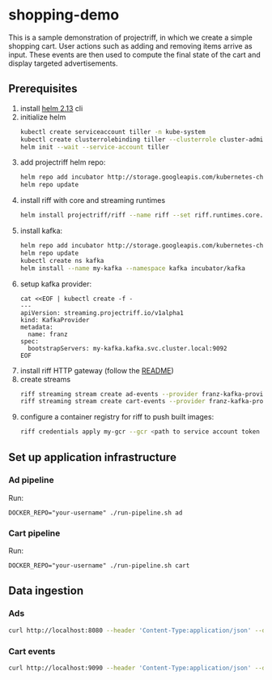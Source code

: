 # shopping-demo

This is a sample demonstration of projectriff, in which we create a simple shopping cart.
User actions such as adding and removing items arrive as input. These events are then used
to compute the final state of the cart and display targeted advertisements.

## Prerequisites

1. install [helm 2.13](https://github.com/helm/helm/releases/tag/v2.13.1) cli
1. initialize helm
    ```sh
    kubectl create serviceaccount tiller -n kube-system
    kubectl create clusterrolebinding tiller --clusterrole cluster-admin --serviceaccount kube-system:tiller
    helm init --wait --service-account tiller
    ```
1. add projectriff helm repo:
    ```sh
    helm repo add incubator http://storage.googleapis.com/kubernetes-charts-incubator
    helm repo update
    ```
1. install riff with core and streaming runtimes
    ```sh
    helm install projectriff/riff --name riff --set riff.runtimes.core.enabled=true --set riff.runtimes.streaming.enabled=true --devel
    ```
1. install kafka:
    ```sh
    helm repo add incubator http://storage.googleapis.com/kubernetes-charts-incubator
    helm repo update
    kubectl create ns kafka
    helm install --name my-kafka --namespace kafka incubator/kafka
    ```
1. setup kafka provider:
    ```
    cat <<EOF | kubectl create -f -
    ---
    apiVersion: streaming.projectriff.io/v1alpha1
    kind: KafkaProvider
    metadata:
      name: franz
    spec:
      bootstrapServers: my-kafka.kafka.svc.cluster.local:9092
    EOF
    ```
1. install riff HTTP gateway (follow the [README](https://github.com/projectriff/http-gateway))
1. create streams
    ```sh
    riff streaming stream create ad-events --provider franz-kafka-provisioner --content-type application/json
    riff streaming stream create cart-events --provider franz-kafka-provisioner --content-type application/json
    ```
1. configure a container registry for riff to push built images:
    ```sh
    riff credentials apply my-gcr --gcr <path to service account token file> --set-default-image-prefix
    ```

## Set up application infrastructure

### Ad pipeline

Run:
```
DOCKER_REPO="your-username" ./run-pipeline.sh ad
```

### Cart pipeline

Run:
```
DOCKER_REPO="your-username" ./run-pipeline.sh cart
```
   
## Data ingestion

### Ads

```sh
curl http://localhost:8080 --header 'Content-Type:application/json' --data '{"itemId": 123, "message": "some great product"}'
```
### Cart events

```sh
curl http://localhost:9090 --header 'Content-Type:application/json' --data '{"userId": 42, "itemId": 123, "action": "REMOVE"}'
```